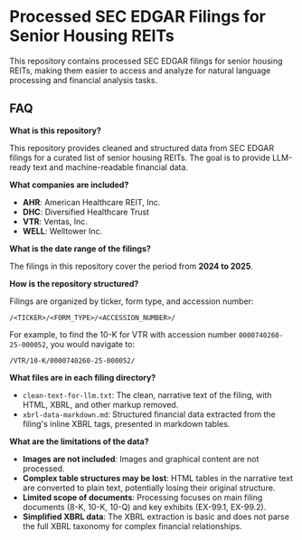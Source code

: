 # Processed SEC EDGAR Filings for Senior Housing REITs

This repository contains processed SEC EDGAR filings for senior housing REITs, making them easier to access and analyze for natural language processing and financial analysis tasks.

## FAQ

**What is this repository?**

This repository provides cleaned and structured data from SEC EDGAR filings for a curated list of senior housing REITs. The goal is to provide LLM-ready text and machine-readable financial data.

**What companies are included?**

- **AHR**: American Healthcare REIT, Inc.
- **DHC**: Diversified Healthcare Trust
- **VTR**: Ventas, Inc.
- **WELL**: Welltower Inc.

**What is the date range of the filings?**

The filings in this repository cover the period from **2024 to 2025**.

**How is the repository structured?**

Filings are organized by ticker, form type, and accession number:

```
/<TICKER>/<FORM_TYPE>/<ACCESSION_NUMBER>/
```

For example, to find the 10-K for VTR with accession number `0000740260-25-000052`, you would navigate to:

```
/VTR/10-K/0000740260-25-000052/
```

**What files are in each filing directory?**

-   `clean-text-for-llm.txt`: The clean, narrative text of the filing, with HTML, XBRL, and other markup removed.
-   `xbrl-data-markdown.md`: Structured financial data extracted from the filing's inline XBRL tags, presented in markdown tables.

**What are the limitations of the data?**

-   **Images are not included**: Images and graphical content are not processed.
-   **Complex table structures may be lost**: HTML tables in the narrative text are converted to plain text, potentially losing their original structure.
-   **Limited scope of documents**: Processing focuses on main filing documents (8-K, 10-K, 10-Q) and key exhibits (EX-99.1, EX-99.2).
-   **Simplified XBRL data**: The XBRL extraction is basic and does not parse the full XBRL taxonomy for complex financial relationships.